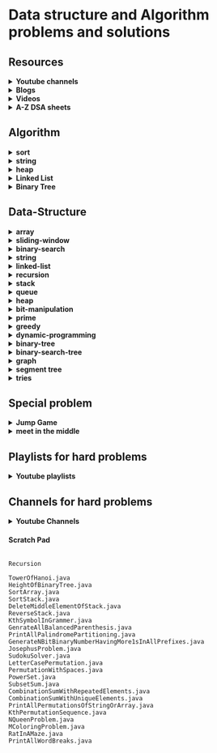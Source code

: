# Data structure and Algorithm problems and solutions

## Resources

<details>
    <summary><strong>Youtube channels</strong></summary>

- [ ] resources
  - [ ] [take U forward](https://www.youtube.com/@takeUforward/playlists)
  - [ ] [NeetCode](https://www.youtube.com/@NeetCode/playlists)
  - [ ] [NeetCodeIO](https://www.youtube.com/@NeetCodeIO/playlists)
  - [ ] [Fraz](https://www.youtube.com/@mohammadfraz/playlists)
  - [ ] [CodeBeyond](https://www.youtube.com/@CodeBeyond/playlists)
  - [ ] [Pepcoding](https://www.youtube.com/@Pepcoding/playlists)

</details>

<details>
    <summary><strong>Blogs</strong></summary>

- [ ] resources
  - [ ] [100 Days of DSA](https://whimsical.com/100-days-of-dsa-JjsnhMcKViecPVFfFAZx3g)
  - [ ] [3 Months DSA Roadmap](https://whimsical.com/3-months-dsa-roadmap-WSohgysgPm5YzdhSBnfK4E)
  - [ ] [Master Roadmap](https://whimsical.com/master-roadmap-SzYF2dY2SqwtPQfY5A3mZS)
- [ ] interview-experiences
  - [ ] [coding-ninjas](https://www.codingninjas.com/studio/interview-experiences)
  
</details>

<details>
    <summary><strong>Videos</strong></summary>

- [ ] Youtube Single videos
  - [ ] [Infix Postfix and Prefix Expressions](https://www.youtube.com/watch?v=_PU5t-gk_B4)
- [ ] William Fiset
  - [ ] [Data structures playlist](https://www.youtube.com/playlist?list=PLDV1Zeh2NRsB6SWUrDFW2RmDotAfPbeHu)
  - [ ] [Graph Theory Playlist](https://www.youtube.com/playlist?list=PLDV1Zeh2NRsDGO4--qE8yH72HFL1Km93P)
- [ ] Coursera
  - [ ] [Algorithms, Part I](https://www.coursera.org/learn/algorithms-part1/home/welcome)
  - [ ] [Algorithms, Part II](https://www.coursera.org/learn/algorithms-part2/home/welcome)
  - [ ] [Algorithms Specialization](https://www.coursera.org/specializations/algorithms#courses)
    - [ ] [Divide and Conquer, Sorting and Searching, and Randomized Algorithms](https://www.coursera.org/learn/algorithms-divide-conquer/home/welcome)
    - [ ] [Graph Search, Shortest Paths, and Data Structures](https://www.coursera.org/learn/algorithms-graphs-data-structures/home/welcome)
    - [ ] [Greedy Algorithms, Minimum Spanning Trees, and Dynamic Programming](https://www.coursera.org/learn/algorithms-greedy/home/welcome)
    - [ ] [Shortest Paths Revisited, NP-Complete Problems and What To Do About Them](https://www.coursera.org/learn/algorithms-npcomplete/home/welcome)
  - [ ] [Java Programming: Principles of Software Design](https://www.coursera.org/learn/java-programming-design-principles/home/welcome)
  - [ ] [Distributed Programming in Java](https://www.coursera.org/learn/distributed-programming-in-java/home/welcome)
- [ ] [Kunal Kushwaha playlist](https://www.youtube.com/@KunalKushwaha/playlists)
</details>

<details>
    <summary><strong>A-Z DSA sheets</strong></summary>

- [ ] [Strivers A2Z DSA Course/Sheet](https://takeuforward.org/strivers-a2z-dsa-course/strivers-a2z-dsa-course-sheet-2/)
- [ ] [neetcode.io](https://neetcode.io/practice)
- [ ] [Leetcode DSA sheet by Fraz](https://docs.google.com/spreadsheets/d/1-wKcV99KtO91dXdPkwmXGTdtyxAfk1mbPXQg81R9sFE/edit#gid=0)
- [ ] [Questions by Love Babbar](https://drive.google.com/file/d/1FMdN_OCfOI0iAeDlqswCiC2DZzD4nPsb/view)
- [ ] [Techdose-101](https://docs.google.com/spreadsheets/d/1TtgjX_cZPxEyuzwlLqCk9q6C1-HUXM8014ADfIXNKZE/edit#gid=0)
- [ ] [AlgoPrep's 151 Problems Sheet](https://docs.google.com/spreadsheets/d/1kyHfGGaLTzWspcqMUUS5Httmip7t8LJB0P-uPrRLGos/edit#gid=0)
- [ ] [DSA Sheet Final | AlgoPrep](https://docs.google.com/spreadsheets/d/16MyliPAOywm5H3Hmy_Utk6P5gwx4vvpb7i5iAqj1Aw4/edit#gid=0)
- [ ] Coding Ninja
  - [ ] [Interview prep with curated problems list](https://www.codingninjas.com/studio/problem-lists)
  - [ ] [interview bundle](https://www.codingninjas.com/studio/interview-bundle)
  - [ ] [Online Mock Test Series](https://www.codingninjas.com/studio/test-series)
- [ ] [Leetcode](https://leetcode.com/studyplan/)
  - [ ] [Binary search](https://leetcode.com/studyplan/binary-search/)
  - [ ] [Graph theory](https://leetcode.com/studyplan/graph-theory/)
  - [ ] [Dynamic programming problems](https://leetcode.com/studyplan/dynamic-programming/)
  - [ ] [Top interview problems](https://leetcode.com/explore/featured/card/top-interview-questions-easy/)
  - [ ] [Top 150 interview problems](https://leetcode.com/studyplan/top-interview-150/)
  - [ ] [Top 75 interview problems](https://leetcode.com/studyplan/leetcode-75/)
  - [ ] [Top 100 Liked problems](https://leetcode.com/studyplan/top-100-liked/)
  - [ ] [Programming skills](https://leetcode.com/studyplan/programming-skills/)
- [ ] [AlgoPrep's 151 Problems Sheet](https://docs.google.com/spreadsheets/d/1kyHfGGaLTzWspcqMUUS5Httmip7t8LJB0P-uPrRLGos/edit#gid=0)
- [ ] GeekForGeeks
  - [ ] [Microsoft SDE Preparation Test Series](https://www.geeksforgeeks.org/batch/mts-1?tab=Chapters)
  - [ ] [Amazon SDE Preparation Test Series](https://www.geeksforgeeks.org/batch/Amazon-Test-Series?tab=Chapters)
  - [ ] [SDE Sheet](https://www.geeksforgeeks.org/explore?page=1&sprint=a663236c31453b969852f9ea22507634&sortBy=submissions&sprint_name=SDE%20Sheet&utm_source=geeksforgeeks&utm_medium=main_header&utm_campaign=practice_header)
  - [ ] [Beginner's DSA Sheet](https://www.geeksforgeeks.org/explore?page=1&sprint=ca8ae412173dbd8346c26a0295d098fd&sortBy=submissions&sprint_name=Beginner%27s%20DSA%20Sheet&utm_source=geeksforgeeks&utm_medium=main_header&utm_campaign=practice_header)
  - [ ] [Love Babbar Sheet](https://www.geeksforgeeks.org/explore?page=1&sprint=94ade6723438d94ecf0c00c3937dad55&sortBy=submissions&sprint_name=Love%20Babbar%20Sheet&utm_source=geeksforgeeks&utm_medium=main_header&utm_campaign=practice_header)
  - [ ] [Top 50 Array Problems](https://www.geeksforgeeks.org/explore?page=2&sprint=50746f92a895c22a50504ac0c1fb9c84&sortBy=submissions&sprint_name=Top%2050%20Array%20Problems)
  - [ ] [Top 50 String Problems](https://www.geeksforgeeks.org/explore?page=1&sprint=57184072610b884e5df3584cc534115d&sortBy=submissions&sprint_name=Top%2050%20String%20Problems)
  - [ ] [Top 50 DP Problems](https://www.geeksforgeeks.org/explore?page=1&sprint=93d672753b74440c7427214c8ebf866d&sortBy=submissions&sprint_name=Top%2050%20DP%20Problems)
  - [ ] [Top 50 Graph Problems](https://www.geeksforgeeks.org/explore?page=1&sprint=405e9db0f353691ad3b2d546b19145e9&sortBy=submissions&sprint_name=Top%2050%20Graph%20Problems)
  - [ ] [Top 50 Tree Problems](https://www.geeksforgeeks.org/explore?page=1&sprint=5f24de84b65bf7c4f4399c8111e26b81&sortBy=submissions&sprint_name=Top%2050%20Tree%20Problems)
</details>

## Algorithm
<details>
    <summary><strong>sort</strong></summary>

- [ ] codes
    - [ ] [Swap sort](/src/com/algo/sort/SwapSort.java)
    - [ ] [Bubble sort](/src/com/algo/sort/BubbleSort.java)
    - [ ] [Recursive Bubble sort](/src/com/algo/sort/RecursiveBubbleSort.java)
    - [ ] [Insertion sort](/src/com/algo/sort/InsertionSort.java)
    - [ ] [Recursive Insertion sort](/src/com/algo/sort/RecursiveInsertionSort.java)
    - [ ] [Selection sort](/src/com/algo/sort/SelectionSort.java)
    - [ ] [Quick sort](/src/com/algo/sort/QuickSort.java)
    - [ ] [Merge sort](/src/com/algo/sort/MergeSort.java)
    - [ ] [Count sort](/src/com/algo/sort/CountSort.java)
    - [ ] [Radix sort](/src/com/algo/sort/RadixSort.java)
    - [ ] [Heap sort](/src/com/algo/sort/HeapSort.java)
</details>

<details>
    <summary><strong>string</strong></summary>

- [ ] codes
  - [ ] [Rabin Karp](/src/com/algo/string/RabinKarp.java)
  - [ ] [Z-Function](/src/com/algo/string/ZFunction.java)
  - [ ] [KMP algo / LPS(pi) array](/src/com/algo/string/KMPAlgorithm.java)
  - [ ] [Boyer Moore](/src/com/algo/string/BoyerMoore.java)

</details>

<details>
    <summary><strong>heap</strong></summary>

- [ ] codes
  - [ ] [Min Heap](/src/com/algo/heap/MinHeap.java)
  - [ ] [Max heap](/src/com/algo/heap/MaxHeap.java)
  - [ ] [Heap](/src/com/algo/heap/Heap.java)

</details>

<details>
    <summary><strong>Linked List</strong></summary>

- [ ] codes
  - [ ] [Singly Linked List](/src/com/algo/linkedlist/Node.java)
  - [ ] [Doubly Linked List](/src/com/algo/linkedlist/DNode.java)
  - [ ] [Linked List](/src/com/algo/linkedlist/LinkedList.java)
</details>

<details>
    <summary><strong>Binary Tree</strong></summary>

- [ ] codes
  - [ ] [Tree Node](/src/com/algo/binarytree/TNode.java)
  - [ ] [Binary Tree](/src/com/algo/binarytree/BinaryTree.java)
  - [ ] [Binary Search Tree](/src/com/algo/binarytree/BinarySearchTree.java)
  - [ ] [AVL Tree](/src/com/algo/binarytree/AVLTree.java)
  - [ ] [Red Black Tree](/src/com/algo/binarytree/RedBlackTree.java)
</details>

## Data-Structure
<details>
    <summary><strong>array</strong></summary>

- [ ] codes
    - [ ] [Largest Element in an Array](/src/com/ds/array/LargestElementInArray.java)
    - [ ] [Longest Continuous Increasing Subsequence](/src/com/ds/array/LongestContinuousIncreasingSubsequence.java)
    - [ ] [Best Time to Buy and Sell Stock](/src/com/ds/array/MaxProfit.java)
    - [ ] [Find Second Smallest and Second-Largest Element in an array](/src/com/ds/array/SecondLargestElementInArray.java)
    - [ ] [Check if the array is sorted](/src/com/ds/array/CheckIfArrayIsSortedAndRotated.java)
    - [ ] [Find the duplicate in an array of N+1 integers](/src/com/ds/array/FindDuplicateNumber.java)
        - hashing
        - swap-sort
        - Cycle-Detection-Using-Tortoise-Method
    - [ ] [Remove Duplicates in-place from Sorted Array](/src/com/ds/array/RemoveDuplicateFromSortedArray.java)
    - [ ] [Left Rotate an array by one place](/src/com/ds/array/LeftRotateByOne.java)
    - [ ] [Left rotate an array by D places](/src/com/ds/array/LeftRotateArray.java)
    - [ ] [Move Zeros to end](/src/com/ds/array/MovesZeroToEnd.java)
    - [ ] [Linear Search](/src/com/ds/array/LinearSearch.java)
    - [ ] [Union of Two Sorted Arrays](/src/com/ds/array/UnionOfTwoSortedArrays.java)
    - [ ] [Find missing number in an array](/src/com/ds/array/FindMissingNumberInAnArray.java)
        - bit-manipulation
        - hashing
    - [ ] [Find the repeating and missing numbers](/src/com/ds/array/RepeatAndMissingNumber.java)
        - bit-manipulation
        - hashing
    - [ ] [Maximum Consecutive Ones](/src/com/ds/array/MaxConsecutiveOnes.java)
    - [ ] [Find the number that appears once, and the other numbers twice](/src/com/ds/array/FindTheNumberAppearsOnlyOnce.java)
        - bit-manipulation
    - [ ] [Longest Consecutive Sequence in an Array](/src/com/ds/array/LongestConsecutiveSequence.java)
        - hashing
    - [ ] [Longest Subarray with given Sum K(Positives)](/src/com/ds/array/LongestSubarrayWithSumEqualsK_1.java)
        - prefix-sum
        - two-pointer
    - [ ] [Longest Subarray with given Sum K[Positives and Negatives]](/src/com/ds/array/LongestSubarrayWithSumEqualsK_2.java)
        - prefix-sum
        - two-pointer
    - [ ] [Longest Subarray with sum equals to Zero](/src/com/ds/array/LongestSubarrayWithSumEqualsZero.java)
        - prefix-sum
    - [ ] [Longest Subarray xor equal to K](/src/com/ds/array/LongestSubarrayXorEqualToK.java)
        - prefix-sum
    - [ ] [Count of subarray sum equals K](/src/com/ds/array/CountOfSubarraySumEqualsK.java)
        - prefix-sum
    - [ ] [Count of subarray xor equal to K](/src/com/ds/array/CountOfSubarrayXorEqualToK.java)
        - prefix-sum
    - [ ] [Two Sum : Check if a pair with given sum exists in Array](/src/com/ds/array/TwoSum.java)
        - two-pointer
        - hashing
    - [ ] [3 Sum : Find triplets that add up to a zero](/src/com/ds/array/ThreeSum.java)
        - two-pointer
        - hashing
    - [ ] [4 Sum | Find Quads that add up to a target value](/src/com/ds/array/FourSum.java)
        - two-pointer
        - hashing
    - [ ] [Sort an array of 0's 1's and 2's](/src/com/ds/array/SortZeroOneTwo.java)
        - three-pointer (Dutch national flag)
        - hashing
    - [ ] [Find the Majority Element that occurs more than N/2 times](/src/com/ds/array/MajorityElementsNby2.java)
        - Boyer Moore's voting algorithm
        - hashing
    - [ ] [Majority Elements(>N/3 times) | Find the elements that appears more than N/3 times in the array](/src/com/ds/array/MajorityElementsNby3.java)
        - Moore's voting algorithm
        - hashing
    - [ ] [Insert Delete GetRandom O(1)](/src/com/ds/array/RandomizedSetProblem.java)
    - [ ] [Grid Unique Paths | Count paths from left-top to the right bottom of a matrix](/src/com/ds/array/GridUniquePaths.java)
        - dynamic-programming
        - combination-approach
    - [ ] [Kadane’s Algorithm : Maximum Subarray Sum in an Array for consecutive elements](/src/com/ds/array/MaxSumForConsecutiveElements.java)
    - [ ] [Print maximum Subarray Sum in an Array for consecutive elements](/src/com/ds/array/PrintMaxSumForConsecutiveElements.java)
    - [ ] [Maximum Subarray Sum in an Array for non-consecutive elements](/src/com/ds/array/MaxSumForNonConsecutiveElements.java)
    - [ ] [Stock Buy And Sell](/src/com/ds/array/BuyAndSellStock.java)
    - [ ] [Rearrange Array Elements by Sign](/src/com/ds/array/RearrangeArrayElementsBySign.java)
    - [ ] [next_permutation : find next lexicographically greater permutation](/src/com/ds/array/NextPermutation.java)
    - [ ] [Leaders in an Array](/src/com/ds/array/LeadersInAnArray.java)
    - [ ] [Set Matrix Zero](/src/com/ds/array/SetMatrixToZero.java)
    - [ ] [Rotate Image by 90 degree](/src/com/ds/array/RotateMatrix.java)
    - [ ] [Spiral Traversal of Matrix](/src/com/ds/array/SpiralTraversalOfMatrix.java)
    - [ ] [Program to generate Pascal’s Triangle](/src/com/ds/array/PascalTriangle.java)
    - [ ] [Merge Overlapping Sub-intervals](/src/com/ds/array/MergeOverlappingSubIntervals.java)
      - greedy
    - [ ] [Merge two Sorted Arrays Without Extra Space](/src/com/ds/array/MergeTwoSortedArraysWithoutExtraSpace.java)
    - [ ] [Count inversions in an array](/src/com/ds/array/CountInversionInArray.java)
    - [ ] [Count Reverse Pairs](/src/com/ds/array/ReversePairs.java)
      - merge-technique-from-merge-sort
    - [ ] [Maximum Product Subarray in an Array](/src/com/ds/array/MaximumProductSubarrayInAnArray.java)
    - [ ] [Car Fleet](/src/com/ds/array/CarFleet.java) **TBD**
    - [ ] [Remove Element](/src/com/ds/array/RemoveElement.java) **TBD**
    - [ ] [Reverse Integer](/src/com/ds/array/ReverseInteger.java)
    - [ ] [3Sum Closest](/src/com/ds/array/ThreeSumClosest.java)
    - [ ] [Trapping Rain Water](/src/com/ds/array/TrappingRainWater.java)
      - two-pointer
      - stack
      - dynamic-programming
</details>

<details>
    <summary><strong>sliding-window</strong></summary>

- [ ] codes
    - [ ] [Maximum Sum Subarray of size K](/src/com/ds/slidingwindow/MaximumSumSubarrayOfSizeK.java)
    - [ ] [First Negative Number in every Window of Size K](/src/com/ds/slidingwindow/FirstNegativeNumberInEveryWindowOfSizeK.java)
    - [ ] [Count Occurrences Of Anagrams](/src/com/ds/slidingwindow/CountOfAnagrams.java)
    - [ ] [Maximum of all subarrays of size k](/src/com/ds/slidingwindow/MaximumOfAllSubarraysOfSizeK.java)
      - queue
    - [ ] [Longest Substring With K Unique Characters | Variable Size Sliding Window](/src/com/ds/slidingwindow/LargestSubstringWithKUniqueCharacters.java)
    - [ ] [Longest Substring With Without Repeating Characters | Variable Size Sliding Window](/src/com/ds/slidingwindow/LongestSubstringWithoutRepeatingCharacters.java)
    - [ ] [Fruit Into Baskets | Pick Toys | An Interesting Sliding Window Problem](/src/com/ds/slidingwindow/FruitIntoBaskets.java)
    - [ ] [Minimum Window Substring | Variable Size Sliding Window](/src/com/ds/slidingwindow/MinimumWindowSubstring.java)
    - [ ] [Minimum Window Subsequence](/src/com/ds/slidingwindow/MinimumWindowSubsequence.java)
    - [ ] [Maximum Sum of Distinct Subarrays With Length K](/src/com/ds/slidingwindow/MaximumSumOfDistinctSubarraysWithLengthK.java)
    - [ ] [Subarrays with at most K Different Integers](/src/com/ds/slidingwindow/SubarrayWithAtMostKDifferentIntegers.java)
    - [ ] [Subarrays with exactly K Different Integers](/src/com/ds/slidingwindow/SubarrayWithExactlyKDifferentIntegers.java)
    - [ ] [Number of Substrings Containing All Three Characters](/src/com/ds/slidingwindow/NumberOfSubstringsContainingAllThreeCharacters.java)
    - [ ] [Max Consecutive Ones III](/src/com/ds/slidingwindow/MaxConsecutiveOnes3.java)
    - [ ] [Longest Repeating Character Replacement](/src/com/ds/slidingwindow/LongestRepeatingCharacterReplacement.java)
    - [ ] [Binary Subarrays With Sum](/src/com/ds/slidingwindow/BinarySubarraysWithSum.java)
        - prefix-sum
    - [ ] [Count Number of Nice Subarrays](/src/com/ds/slidingwindow/CountNumberOfNiceSubarrays.java)
        - prefix-sum
    - [ ] [Maximum Points You Can Obtain from Cards](/src/com/ds/slidingwindow/MaximumPointsYouCanObtainFromCards.java)
        - dynamic-programming
    - [ ] [Container With Most Water](/src/com/ds/slidingwindow/ContainerWithMostWater.java)
</details>

<details>
    <summary><strong>binary-search</strong></summary>

- [ ] codes
    - [ ] [Binary Search](/src/com/ds/binarysearch/BinarySearch.java)
    - [ ] [Binary Search in reverse sorted array](/src/com/ds/binarysearch/BinarySearchInReverseSortedArray.java)
    - [ ] [Order not known binary search](/src/com/ds/binarysearch/OrderNotKnownBinarySearch.java)
    - [ ] [Lower Bound](/src/com/ds/binarysearch/LowerBound.java)
    - [ ] [Upper Bound](/src/com/ds/binarysearch/UpperBound.java)
    - [ ] [Search Insert Position](/src/com/ds/binarysearch/SearchInsertPosition.java)
    - [ ] [Floor and Ceil in Sorted Array](/src/com/ds/binarysearch/FloorAndCeilInSortedArray.java)
    - [ ] [Next alphabetical element](/src/com/ds/binarysearch/NextAlphabeticalElement.java)
    - [ ] [Find position in infinite sorted array](/src/com/ds/binarysearch/FindPositionInInfiniteSortedArray.java)
    - [ ] [Closest element in a sorted array](/src/com/ds/binarysearch/ClosestElementInASortedArray.java)
    - [ ] [First occurrence of 1 in an infinite sorted binary array](/src/com/ds/binarysearch/FirstOcurrenceOfOneInInfiniteBinaryArray.java)
    - [ ] [Find the first or last occurrence of a given number in a sorted array](/src/com/ds/binarysearch/FirstAndLastOccurrenceOfANumberInASortedArray.java)
    - [ ] [Count Occurrences in Sorted Array](/src/com/ds/binarysearch/CountOccurrencesInSortedArray.java)
    - [ ] [Search in Rotated Sorted Array I](/src/com/ds/binarysearch/BinarySearchOnRotatedArray1.java)
    - [ ] [Search in Rotated Sorted Array II](/src/com/ds/binarysearch/BinarySearchOnRotatedArray2.java)
    - [ ] [Searching in nearly sorted array](/src/com/ds/binarysearch/SearchingInNearlySortedArray.java)
    - [ ] [Find out how many times the array has been rotated](/src/com/ds/binarysearch/NoOfTimesSortedArrayRotated.java)
    - [ ] [Minimum in Rotated Sorted Array](/src/com/ds/binarysearch/MinimumInRotatedSortedArray.java)
    - [ ] [Single Element in a Sorted Array](/src/com/ds/binarysearch/SingleElementInSortedArray.java)
    - [ ] [Find peak element](/src/com/ds/binarysearch/FindPeakElement.java)
    - [ ] [Find maximum in bitonic array](/src/com/ds/binarysearch/FindMaximumInBitonicArray.java)
    - [ ] [Find in bitonic array](/src/com/ds/binarysearch/FindElementInBitonicArray.java)
    - [ ] [Finding Integer Sqrt of a number](/src/com/ds/binarysearch/SquareRoot.java)
    - [ ] [Finding Fractional Sqrt of a number](/src/com/ds/binarysearch/FractionalSquareRoot.java)
    - [ ] [Nth Root of a Number](/src/com/ds/binarysearch/NthRootOfANumber.java)
    - [ ] [Pow(x, n)](/src/com/ds/binarysearch/PowerOfXtoN.java)
    - [ ] [Koko Eating Bananas](/src/com/ds/binarysearch/KokoEatingBananas.java)
    - [ ] [Minimum Number of Days to Make m Bouquets](/src/com/ds/binarysearch/MinimumDaysToMakeMBouquets.java)
    - [ ] [Find the Smallest Divisor Given a Threshold](/src/com/ds/binarysearch/FindTheSmallestDivisorGivenThreshold.java)
    - [ ] [Capacity To Ship Packages Within D Days](/src/com/ds/binarysearch/CapacityToShipPackagesWithinDDays.java)
    - [ ] [Kth Missing Positive Number](/src/com/ds/binarysearch/KthMissingPositiveNumber.java)
    - [ ] [Aggressive Cows](/src/com/ds/binarysearch/AggressiveCows.java)
    - [ ] [Allocate Minimum Number of Pages](/src/com/ds/binarysearch/AllocateMinimumNumberOfPages.java)
    - [ ] [Split Array Largest Sum](/src/com/ds/binarysearch/SplitArrayLargestSum.java)
    - [ ] [Painter's Partition Problem](/src/com/ds/binarysearch/PaintersPartitionProblem.java)
    - [ ] [Minimize Max Distance to Gas Station](/src/com/ds/binarysearch/MinimizeMaxDistanceToGasStation.java)
    - [ ] [Median of Two Sorted Arrays](/src/com/ds/binarysearch/MedianOfTwoSortedArray.java)
    - [ ] [K-th Element of Two Sorted Arrays](/src/com/ds/binarysearch/KthElementOfTwoSortedArrays.java)
    - [ ] [Count Negative Numbers in a Sorted Matrix](/src/com/ds/binarysearch/CountNegativeNumbersInSortedMatrix.java)
    - [ ] [Find the row with maximum number of 1](/src/com/ds/binarysearch/FindTheRowWithMaximumNumberOfOne.java)
    - [ ] [Search in a sorted 2D matrix](/src/com/ds/binarysearch/SearchInRowAndColumnSortedMatrix.java)
    - [ ] [Search a 2D Matrix II](/src/com/ds/binarysearch/SearchInRowAndColumnSortedMatrix2.java)
    - [ ] [Find a Peak Element II](/src/com/ds/binarysearch/FindPeakElementII.java)
    - [ ] [Median of Row Wise Sorted Matrix](/src/com/ds/binarysearch/MedianOfRowWiseSortedMatrix.java)
</details>

<details>
    <summary><strong>string</strong></summary>

- [ ] codes
    - [ ] [Compare version number](/src/com/ds/string/CompareVersionNumber.java)
    - [ ] [Remove Outermost Parentheses](/src/com/ds/string/RemoveOutermostParentheses.java)
    - [ ] [Reverse Words in a String](/src/com/ds/string/ReverseWordsInString.java)
    - [ ] [Reverse Words](/src/com/ds/string/ReverseWords.java)
    - [ ] [Largest Odd Number in String](/src/com/ds/string/LargestOddNumberInString.java)
    - [ ] [Longest Common Prefix](/src/com/ds/string/LongestCommonPrefix.java)
    - [ ] [Isomorphic Strings](/src/com/ds/string/IsomorphicStrings.java)
    - [ ] [Rotate String](/src/com/ds/string/RotateString.java)
    - [ ] [Check if two Strings are anagrams of each other](/src/com/ds/string/CheckForAnagrams.java)
    - [ ] [Group anagrams](/src/com/ds/string/GroupAnagrams.java)
    - [ ] [Sort Characters by frequency](/src/com/ds/string/SortCharactersByFrequency.java)
    - [ ] [Maximum Nesting Depth of the Parentheses](/src/com/ds/string/MaximumNestingDepthOfTheParentheses.java)
    - [ ] [Roman to Integer](/src/com/ds/string/RomanToInteger.java)
    - [ ] [Integer to Roman](/src/com/ds/string/IntegerToRoman.java)
    - [ ] [Implement Atoi](/src/com/ds/string/StringToInteger.java)
      - recursion
    - [ ] [Count With K Different Characters](/src/com/ds/string/CountSubstringsOfLengthK.java)
        - sliding-window
    - [ ] [Longest Palindromic Substring](/src/com/ds/string/LongestPalindromicSubstring.java)
        - dynamic-programming
        - array
    - [ ] [Sum of Beauty of All Substrings](/src/com/ds/string/SumOfBeautyOfAllSubstrings.java)
    - [ ] [Minimum Add to Make Parentheses Valid](/src/com/ds/string/MinimumAddToMakeParenthesesValid.java)
    - [ ] [Count and Say](/src/com/ds/string/CountAndSay.java)
    - [ ] [Valid palindrome](/src/com/ds/string/ValidPalindrome.java)
    - [ ] [Shortest Palindrome | Minimum Characters For Palindrome](/src/com/ds/string/MinimumCharactersForPalindrome.java)
    - [ ] [Longest palindromic substring](/src/com/ds/string/LongestPalindrome.java)
    - [ ] [Count Palindromic Subsequences](/src/com/ds/string/CountPalindromicSubsequences.java)
    - [ ] [Repeated String Match](/src/com/ds/string/RepeatedStringMatch.java)
    - [ ] [Longest happy prefix](/src/com/ds/string/LongestHappyPrefix.java)
    - [ ] [Find the index of first occurrence of a word in a string](/src/com/ds/string/FindTheIndexOfFirstOccurrenceInAString.java)
    - [ ] [Splitting string into descending consecutive values](/src/com/ds/string/SplittingStringIntoDescendingConsecutiveValues.java)
</details>


<details>
    <summary><strong>linked-list</strong></summary>

- [ ] resources
  - [ ] [Linked List | Beginner to Advanced for FAANG and PBC Interview Rounds](https://www.youtube.com/playlist?list=PLgUwDviBIf0rAuz8tVcM0AymmhTRsfaLU)
- [ ] codes
  - [ ] [Introduction To Linked List](/src/com/ds/linkedlist/IntroductionToLinkedList.java)
  - [ ] [Inserting a node in LinkedList](/src/com/ds/linkedlist/InsertingNodeInLinkedList.java)
  - [ ] [Deleting a node in LinkedList](/src/com/ds/linkedlist/DeleteNodeInALinkedList.java)
  - [ ] [Delete Last Node of Linked List](/src/com/ds/linkedlist/DeleteLastNodeInALinkedList.java)
  - [ ] [Find the Length of a Linked List](/src/com/ds/linkedlist/FindTheLengthOfLinkedList.java)
  - [ ] [Search an element in a Linked List](/src/com/ds/linkedlist/SearchElementInLinkedList.java)
  - [ ] [Introduction To Doubly Linked List](/src/com/ds/linkedlist/IntroductionToDoublyLinkedList.java)
  - [ ] [Insert at end of Doubly Linked List](/src/com/ds/linkedlist/InsertAtEndOfDoublyLinkedList.java)
  - [ ] [Delete Last Node of a Doubly Linked List](/src/com/ds/linkedlist/DeleteLastNodeOfDoublyLinkedList.java)
  - [ ] [Reverse A Doubly Linked List](/src/com/ds/linkedlist/ReverseADoublyLinkedList.java)
  - [ ] [Find middle element in a Linked List](/src/com/ds/linkedlist/MiddleOfLinkedList.java)
  - [ ] [Reverse a Linked List](/src/com/ds/linkedlist/ReverseOfLinkedList.java)
  - [ ] [Detect a loop in Linked List](/src/com/ds/linkedlist/DetectLoopInLinkedList.java)
  - [ ] [Find the starting point in Linked List](/src/com/ds/linkedlist/StartingNodeOfCycleInLinkedList.java)
  - [ ] [Length of Loop in Linked List](/src/com/ds/linkedlist/LengthOfLoopInLinkedList.java)
  - [ ] [Check if Linked List is palindrome or not](/src/com/ds/linkedlist/IsPalindromeOrNot.java)
  - [ ] [Segregate odd and even nodes in Linked List](/src/com/ds/linkedlist/SegregateOddAndEvenNodesInLinkedList.java)
  - [ ] [Remove N-th node from the end of a Linked List](/src/com/ds/linkedlist/RemoveNthNodeFromBackOfList.java)
  - [ ] [Delete the middle node of Linked List](/src/com/ds/linkedlist/DeleteTheMiddleNodeOfLinkedList.java)
  - [ ] [Merge Two Sorted Linked Lists](/src/com/ds/linkedlist/MergeTwoSortedList.java)
  - [ ] [Insertion Sort List Linked Lists](/src/com/ds/linkedlist/LinkedListInsertionSort.java)
  - [ ] [Merge Sort on Linked Lists](/src/com/ds/linkedlist/LinkedListMergeSort.java)
  - [ ] [Sort Linked List](/src/com/ds/linkedlist/SortLinkedList.java)
  - [ ] [Sort linked list of 0s 1s 2s](/src/com/ds/linkedlist/SortLinkedListOfZeroOneTwo.java)
  - [ ] [Intersection of Two Linked Lists](/src/com/ds/linkedlist/IntersectionOfTwoLinkedList.java)
  - [ ] [Intersection of Two Linked Lists II](/src/com/ds/linkedlist/IntersectionOfTwoLinkedList2.java)
  - [ ] [Add 1 to a number represented by Linked List](/src/com/ds/linkedlist/AddOneToNumberRepresentedByLinkedList.java)
  - [ ] [Add 2 numbers in Linked List](/src/com/ds/linkedlist/AddTwoNumbers.java)
  - [ ] [Delete all occurrences of a given key in a doubly linked list](/src/com/ds/linkedlist/DeleteAllOccurrencesOfGivenKeyInDoublyLinkedList.java)
  - [ ] [Find pairs with given sum in sorted doubly linked list](/src/com/ds/linkedlist/FindPairsWithGivenSumInSortedDoublyLinkedList.java)
  - [ ] [Remove duplicates from a sorted Doubly Linked List](/src/com/ds/linkedlist/RemoveDuplicatesFromSortedDoublyLinkedList.java)
  - [ ] [Remove Duplicates from Sorted List II](/src/com/ds/linkedlist/RemoveDuplicatesFromSortedDoublyLinkedList2.java)
  - [ ] [Reverse Linked List in group of given size K](/src/com/ds/linkedlist/ReverseLinkedlistInGroupsOfSizeK.java)
  - [ ] [Rotate a Linked List](/src/com/ds/linkedlist/RotateLinkedListToRight.java)
  - [ ] [Flattening of Linked List](/src/com/ds/linkedlist/FlattenOfALinkedList.java)
  - [ ] [Clone Linked List with Random and Next Pointer](/src/com/ds/linkedlist/CloneLinkedListWithRandomPointer.java)
  - [ ] [Design Linked List](/src/com/ds/linkedlist/DesignLinkedList.java)
  - [ ] [LRU Cache](/src/com/ds/linkedlist/LRUCache.java)
    - [ ] hashing
  - [ ] [LFU Cache](/src/com/ds/linkedlist/LFUCache.java)
    - [ ] hashing
</details>

<details>
    <summary><strong>recursion</strong></summary>

- [ ] resources
  - [ ] [Recursion (Basics to Advanced) and Backtracking Series](https://www.youtube.com/playlist?list=PLgUwDviBIf0rGlzIn_7rsaR2FQ5e6ZOL9)
  - [ ] [Recursion Masterclass | Learn in Just 3 days | Raj (Striver)](https://www.youtube.com/playlist?list=PLN4aKSfpk8TR-A59O9qR2VL0wqt3LrrnK)
  - [ ] [Recursion Playlist | Coding | Interview Questions | Algorithm | Tutorials](https://www.youtube.com/playlist?list=PL_z_8CaSLPWeT1ffjiImo0sYTcnLzo-wY)
  - [ ] [Recursion](https://www.youtube.com/playlist?list=PLjkkQ3iH4jy82KRn9jXeFyWzvX7sqYrjE)
- [ ] codes
  - [ ] [Recursive Implementation of atoi()](/src/com/ds/string/StringToInteger.java)
  - [ ] [Pow(x, n)](/src/com/ds/binarysearch/PowerOfXtoN.java)
  - [ ] [Count Good Numbers](/src/com/ds/recursion/CountGoodNumbers.java)
  - [ ] [Sort a stack using recursion](/src/com/ds/recursion/SortStack.java)
  - [ ] [Reverse a stack using recursion](/src/com/ds/recursion/ReverseStack.java)
  - [ ] [Generate all binary strings with no consecutive 1s](/src/com/ds/recursion/GenerateAllBinaryStringsWithNoConsecutiveOnes.java)
  - [ ] [Generate Parentheses](/src/com/ds/recursion/GenerateAllBalancedParenthesis.java)
  - [ ] [Subarrays with Sum k](/src/com/ds/recursion/SubarraysWithSumK.java)
  - [ ] [Print all subsequences/Power Set with unique elements](/src/com/ds/recursion/PowerSet1.java)
  - [ ] [Print all subsequences/Power Set with duplicate elements](/src/com/ds/recursion/PowerSet2.java)
  - [ ] [Combination sum 1](/src/com/ds/recursion/CombinationSum1.java)
  - [ ] [Combination sum 2](/src/com/ds/recursion/CombinationSum2.java)
  - [ ] [Combination sum 2](/src/com/ds/recursion/CombinationSum3.java)
  - [ ] [More subsequence](/src/com/ds/recursion/MoreSubsequence.java)
    - dynamic-programming
  - [ ] [Count of Subset sum equal to k](/src/com/ds/recursion/CountOfSubsetSumEqualToK.java)
  - [ ] [Letter Combinations of a Phone Number](/src/com/ds/recursion/LetterCombinationsOfAPhoneNumber.java)
  - [ ] [Palindrome Partitioning](/src/com/ds/recursion/PalindromePartitioning.java)
  - [ ] [Word Search 1](/src/com/ds/recursion/WordSearch1.java)
  - [ ] [Word Search 2](/src/com/ds/recursion/WordSearch2.java)
    - trie
  - [ ] [N Queen problem](/src/com/ds/recursion/NQueenProblem.java)
  - [ ] [Rat In a Maze](/src/com/ds/recursion/RatInAMaze.java)
  - [ ] [M Coloring Problem](/src/com/ds/recursion/MColoringProblem.java)
  - [ ] [Sudoku Solver](/src/com/ds/recursion/SudokuSolver.java)
  - [ ] [K-th Symbol in Grammar](/src/com/ds/recursion/KthSymbolInAGrammar.java)
  - [ ] [Find Kth Bit in Nth Binary String](/src/com/ds/recursion/FindKthBitInNthBinaryString.java)
  - [ ] [Expression Add Operators](/src/com/ds/recursion/ExpressionAddOperators.java)
</details>

<details>
    <summary><strong>stack</strong></summary>

- [ ] codes
  - [ ] [Implement Stack using Arrays](/src/com/ds/stack/Stack.java)
  - [ ] [Implement Stack using Queue](/src/com/ds/stack/StackUsingQueue.java)
  - [ ] [Implement stack using Linkedlist](/src/com/ds/stack/StackUsingLinkedlist.java)
  - [ ] [Valid Parentheses](/src/com/ds/stack/ValidParenthesis.java)
  - [ ] [Longest Valid Parentheses](/src/com/ds/stack/LongestValidParenthesis.java)
    - [ ] array
    - [ ] string
    - [ ] dynamic-programming
  - [ ] [Implement Min Stack](/src/com/ds/stack/MinStack.java)
  - [ ] [Infix to Postfix](/src/com/ds/stack/InfixToPostfix.java)
  - [ ] [Postfix to Infix](/src/com/ds/stack/PostfixToInfix.java)
  - [ ] [Infix To Prefix](/src/com/ds/stack/InfixToPrefix.java)
  - [ ] [Prefix to Infix](/src/com/ds/stack/PrefixToInfix.java)
  - [ ] [Prefix to Postfix](/src/com/ds/stack/PrefixToPostfix.java)
  - [ ] [Postfix to Prefix](/src/com/ds/stack/PostfixToPrefix.java)
  - [ ] [Next Greater Element](/src/com/ds/stack/NextGreaterElement.java)
  - [ ] [Next Greater Element for different array](/src/com/ds/stack/NextGreaterElementForDifferentArray.java)
  - [ ] [Next Greater Element in a Circle](/src/com/ds/stack/NextGreaterElementInCircle.java)
  - [ ] [Number of Greater Elements to the right](/src/com/ds/stack/NumberOfGreaterElementsToTheRight.java)
  - [ ] [Next Smaller Element](/src/com/ds/stack/NextSmallerElement.java)
  - [ ] [Previous Greater Element](/src/com/ds/stack/PreviousGreaterElement.java)
  - [ ] [Previous Smaller Element](/src/com/ds/stack/PreviousSmallerElement.java)
  - [ ] [Sum of subarray minimum](/src/com/ds/stack/SumOfSubarrayMinimum.java)
  - [ ] [Sum of subarray maximum](/src/com/ds/stack/SumOfSubarrayMaximum.java)
  - [ ] [Sum of Subarray Ranges](/src/com/ds/stack/SumOfSubarrayRanges.java)
  - [ ] [Asteroid Collision](/src/com/ds/stack/AsteroidCollision.java)
  - [ ] [Remove K Digits](/src/com/ds/stack/RemoveKDigits.java)
  - [ ] [Largest rectangle in a histogram](/src/com/ds/stack/MaximumAreaOfHistogram.java)
  - [ ] [Maximal Rectangles in a Binary Matrix](/src/com/ds/stack/MaxRectangularAreaOfBinaryMatrix.java)
  - [ ] [Sliding Window maximum](/src/com/ds/stack/MaximumOfMinimumForEveryWindowSize.java)
  - [ ] [Stock span problem](/src/com/ds/stack/StockSpan.java)
  - [ ] [The Celebrity Problem](/src/com/ds/stack/CelebrityProblem.java)

</details>

<details>
    <summary><strong>queue</strong></summary>

- [ ] codes
  - [ ] [Implement Queue using Arrays](/src/com/ds/queue/Queue.java)
  - [ ] [Implement Queue using Stack](/src/com/ds/queue/QueueUsingStack.java)
  - [ ] [Implement queue using Linkedlist](/src/com/ds/queue/QueueUsingLinkedlist.java)
  - [ ] [Implement Deque using Linkedlist](/src/com/ds/queue/DequeUsingLinkedlist.java)
  - [ ] [Sliding Window maximum](/src/com/ds/queue/SlidingWindowMaximum.java)

</details>

<details>
    <summary><strong>heap</strong></summary>

- [ ] codes
  - [ ] [Heap Example](/src/com/ds/heap/HeapExample.java)
  - [ ] [Implement a priority queue](/src/com/ds/heap/ImplementPriorityQueue.java)
  - [ ] [Min Heap Implementation](/src/com/ds/heap/MinHeapImplementation.java)
  - [ ] [Convert Min Heap To Max Heap](/src/com/ds/heap/ConvertMinHeapToMaxHeap.java)
  - [ ] [Kth Largest Element in an Array](/src/com/ds/heap/KthLargestElement.java)
  - [ ] [Kth smallest Element in an Array](/src/com/ds/heap/KthSmallestElement.java)
  - [ ] [K largest Element in an Array](/src/com/ds/heap/KLargestElementInAnArray.java)
  - [ ] [Sort K sorted array](/src/com/ds/heap/SortKSortedArray.java)
  - [ ] [Merge M sorted Arrays](/src/com/ds/heap/MergeNSortedArrays.java)
  - [ ] [Merge k Sorted Lists](/src/com/ds/heap/MergeKSortedLists.java)
  - [ ] [Replace elements by its rank in the array](/src/com/ds/heap/ReplaceElementsByItsRankInArray.java)
  - [ ] [Task Scheduler](/src/com/ds/heap/TaskScheduler.java)
  - [ ] [Hands of Straights](/src/com/ds/heap/HandsOfStraights.java)
  - [ ] [Design Twitter](/src/com/ds/heap/DesignTwitter.java)
  - [ ] [Connect n ropes with minimum cost](/src/com/ds/heap/ConnectNRopesToMinimizeCost.java)
  - [ ] [Kth Largest Element in a Stream](/src/com/ds/heap/KthLargestElementInStream.java)
  - [ ] [Maximum Sum Combination](/src/com/ds/heap/MaximumSumCombination.java)
  - [ ] [Find Median from Data Stream](/src/com/ds/heap/FindMedianFromDataStream.java)
  - [ ] [K most frequent elements](/src/com/ds/heap/KMostFrequentElements.java)
  - [ ] [Sort Array by Increasing Frequency](/src/com/ds/heap/SortArrayByIncreasingFrequency.java)
  - [ ] [Find K Closest Elements](/src/com/ds/heap/FindKClosestElements.java)
  - [ ] [K Closest Points to Origin](/src/com/ds/heap/KClosestPointsToOrigin.java)
  - [ ] [Sum of elements between k1'th and k2'th smallest elements](/src/com/ds/heap/SumBetweenK1thSmallestAndK2thSmallest.java)
</details>

<details>
    <summary><strong>bit-manipulation</strong></summary>

- [ ] resources
    - [ ] [L1 | Bit Manipulations | Raj (Striver) | Introduction to Bit Manipulations](https://www.youtube.com/watch?v=5rtVTYAk9KQ)
    - [ ] [L2 | Bit Manipulations | Raj (Striver) | Problem Solving on Bit Manipulations](https://www.youtube.com/watch?v=ZwU6wSkepBI)
    - [ ] [Bit Manipulation by Scaler (2nd Half only)](https://www.youtube.com/watch?v=VRePcT7lmCs)

- [ ] codes
    - [ ] [Introduction to Bit Manipulation](/src/com/ds/bitmanipulation/BitManipulation.java)
    - [ ] [Negative of a Number](/src/com/ds/bitmanipulation/NegativeOfNumber.java)
    - [ ] [How many Bits are required to represent a number](/src/com/ds/bitmanipulation/HowManyBitsRequiredToRepresentOneNumber.java)
    - [ ] [Swap two numbers](/src/com/ds/bitmanipulation/SwapTwoNumbers.java)
    - [ ] [XOR of 0 to n numbers](/src/com/ds/bitmanipulation/XorOfNnumbers.java)
    - [ ] [L to R XOR](/src/com/ds/bitmanipulation/XorOfARange.java)
    - [ ] [Set Kth bit of a number](/src/com/ds/bitmanipulation/SetKthBit.java)
    - [ ] [Clear kth bit of a number](/src/com/ds/bitmanipulation/ClearKthBit.java)
    - [ ] [Toggle kth bit of a number](/src/com/ds/bitmanipulation/ToggleKthBit.java)
    - [ ] [Check whether K-th bit is set or not](/src/com/ds/bitmanipulation/KthBitSetOrNot.java)
    - [ ] [Find nth magic number](/src/com/ds/bitmanipulation/FindNthMagicNumber.java)
    - [ ] [Minimum Bit Flips to Convert Number](/src/com/ds/bitmanipulation/CountNumberOfBitsToFlipToConvertAtoB.java)
    - [ ] [Check if a number is odd or not](/src/com/ds/bitmanipulation/OddOrEven.java)
    - [ ] [Remove the right most set bit](/src/com/ds/bitmanipulation/RemoveTheRightMostSetBit.java)
    - [ ] [Count the number of set bits](/src/com/ds/bitmanipulation/CountSetBits.java)
    - [ ] [Check if a number is power of 2 or not](/src/com/ds/bitmanipulation/NumberIsPowerOfTwo.java)
    - [ ] [Good Number](/src/com/ds/bitmanipulation/GoodNumber.java)
    - [ ] [Extract the right most set bit](/src/com/ds/bitmanipulation/ExtractTheRightMostSetBit.java)
    - [ ] [Extract the left most set bit](/src/com/ds/bitmanipulation/ExtractTheLeftMostSetBit.java)
    - [ ] [Find total set bit for range 0 to 2^n](/src/com/ds/bitmanipulation/FindTotalSetBitForRangeZeroToTwoPowerN.java)
    - [ ] [Count total set bits](/src/com/ds/bitmanipulation/CountTotalSetBits.java)
    - [ ] [Find two integer come once in a array/Two Numbers With Odd Occurrences](/src/com/ds/bitmanipulation/FindTwoIntegerThatComeOnceInArray.java)
    - [ ] [XOR of every subset in a power set](/src/com/ds/bitmanipulation/XorOfEverySubset.java)
    - [ ] [Petr and a Combination Lock](/src/com/ds/bitmanipulation/PetrAndCombinationLock.java)
    - [ ] [Bit Set](/src/com/ds/bitmanipulation/BitSet.java)
    - [ ] [Set The Rightmost Unset Bit](/src/com/ds/bitmanipulation/SetTheRightMostUnsetBit.java)
    - [ ] [Divide Two Integers](/src/com/ds/bitmanipulation/DivideTwoIntegers.java)
    - [ ] [Addition without plus(+) operator](/src/com/ds/bitmanipulation/AdditionWithoutPlusOperator.java)
    - [ ] [Minimum XOR in an array](/src/com/ds/bitmanipulation/MinimumXorInArray.java)
    - [ ] [Maximum XOR in an array](/src/com/ds/trie/MaximumXorOfTwoNumbersInArray.java)
      - [trie]
    - [ ] [Maximum XOR of two number](/src/com/ds/bitmanipulation/MaximumXorOfTwoNumber.java)
    - [ ] [Maximum XOR with an element from array](/src/com/ds/trie/MaximumXorWithAnElementFromArray.java)
      - [trie]
    - [ ] [Maximum XOR sum of two arrays ](/src/com/ds/bitmanipulation/MinimumXorSumOfTwoArrays.java)
    - [ ] [Power of x to n](/src/com/ds/bitmanipulation/PowerOfXtoN.java)
</details>

<details>
    <summary><strong>prime</strong></summary>

- [ ] resources
    - [ ] [Prime numbers by striver | CodeBeyond](https://www.youtube.com/watch?v=FcsUvBywY1U&list=PLN4aKSfpk8TQDJz7KLiwGFgnoUUwzfl1i )

- [ ] codes
    - [ ] [Check if the number is prime or not](/src/com/ds/prime/isPrime.java)
    - [ ] [All divisors of a number](/src/com/ds/prime/AllDivisorsOfANumber.java)
    - [ ] [Find three distinct numbers whose multiplication equals to n](/src/com/ds/prime/FindThreeDistinctNumbersWhoseMultiplicationEqualToN.java)
    - [ ] [Sieve of Eratosthenes](/src/com/ds/prime/SieveOfEratosthenes.java)
    - [ ] [Prime count for the range 0 to N](/src/com/ds/prime/PrimeCount.java)
    - [ ] [Kth prime number](/src/com/ds/prime/KthPrimeNumber.java)
    - [ ] [For a specific a range, find the count of N, such that N is the prime factor of the other number](/src/com/ds/prime/CountPrimeFactorsOfHowManyNumbers.java)
    - [ ] [Prime factorization of given number](/src/com/ds/prime/PrimeFactorizationOfGivenNumber.java)
    - [ ] [Segmented Sieve](/src/com/ds/prime/SegmentedSieve.java)
</details>

<details>
    <summary><strong>greedy</strong></summary>

- [ ] codes
  - [ ] [Assign Cookies](/src/com/ds/greedy/AssignCookies.java)
  - [ ] [Fractional Knapsack](/src/com/ds/greedy/FractionalKnapsack.java)
  - [ ] [Find Minimum Number Of Coins](/src/com/ds/greedy/MinimumNumberOfCoins.java)
  - [ ] [Lemonade Change](/src/com/ds/greedy/LemonadeChange.java)
  - [ ] [Valid Parenthesis String with escape character(*)](/src/com/ds/greedy/ValidParenthesisStringWithEscapeCharacter.java)
  - [ ] [N meetings in one room](/src/com/ds/greedy/NMeetingsInOneRoom.java)
  - [ ] [Minimum number of platforms required for a railway](/src/com/ds/greedy/MinimumNumberOfPlatformNeeded.java)
  - [ ] [Job Sequencing Problem](/src/com/ds/greedy/JobSchedulingProblem.java)
  - [ ] [Shortest Job First (or SJF) CPU Scheduling](/src/com/ds/greedy/ShortestJobFirstSchedulingAlgorithm.java)
  - [ ] [candy](/src/com/ds/greedy/Candy.java)
  - [ ] [Insert Interval](/src/com/ds/greedy/InsertInterval.java)
  - [ ] [Non-overlapping Intervals](/src/com/ds/greedy/NonOverlappingIntervals.java)
  - [ ] [Increasing Triplet Subsequence](/src/com/ds/greedy/IncreasingTripletSubsequence.java)
</details>

<details>
    <summary><strong>dynamic-programming</strong></summary>

- [ ] resources
  - [ ] [Dynamic Programming - [ ] Learn to Solve Algorithmic Problems & Coding Challenges](https://www.youtube.com/watch?v=oBt53YbR9Kk)
  - [ ] [Dynamic Programming Playlist | Coding | Interview Questions | Tutorials | Algorithm](https://www.youtube.com/playlist?list=PL_z_8CaSLPWekqhdCPmFohncHwz8TY2Go)
  - [ ] [Dynamic Programming Playlist | Interview Questions | Recursion | Tabulation | Striver | C++ | Java | DSA | Placements](https://www.youtube.com/playlist?list=PLgUwDviBIf0qUlt5H_kiKYaNSqJ81PMMY)
  - [ ] [Dynamic Programming](https://www.youtube.com/playlist?list=PLot-Xpze53lcvx_tjrr_m2lgD2NsRHlNO)
  - [ ] [Dynamic programming](https://www.youtube.com/playlist?list=PLpO3gASfJEIJRnNG4q6QoHAYAATo466a_)
  - [ ] [Dynamic Programming](https://www.youtube.com/playlist?list=PLDV1Zeh2NRsAsbafOroUBnNV8fhZa7P4u)
  - [ ] [Dynamic Programming - [ ] Level 1](https://www.youtube.com/playlist?list=PL-Jc9J83PIiG8fE6rj9F5a6uyQ5WPdqKy)
  - [ ] [Dynamic Programming - [ ] Level 2](https://www.youtube.com/playlist?list=PL-Jc9J83PIiEZvXCn-c5UIBvfT8dA-8EG)
  - [ ] [Complete Dynamic Programming By Rajneesh Kumar](https://www.youtube.com/playlist?list=PL-Jc9J83PIiEnpZ_Wz8YENHwrgScQTLDh)
- [ ] codes
  - [ ] [Word Break](/src/com/ds/dp/WordBreak.java)**TBD**
</details>

<details>
    <summary><strong>binary-tree</strong></summary>

- [ ] resources
  - [ ] [Binary Trees | Binary Search Trees | C++ | Java | Data Structures and Algorithms | Placements](https://www.youtube.com/playlist?list=PLgUwDviBIf0q8Hkd7bK2Bpryj2xVJk8Vk)
- [ ] codes
  - [ ] [Introduction to binary tree](/src/com/ds/binarytree/IntroductionToBinaryTree.java)
  - [ ] [Maximum number Of Nodes in nth label in a binary tree](/src/com/ds/binarytree/MaximumNumberOfNodesAtNthLabelInBinaryTree.java)
  - [ ] [Binary tree Traversal](/src/com/ds/binarytree/BinaryTreeTraversal.java)
  - [ ] [Inorder Traversal](/src/com/ds/binarytree/InOrderTraversal.java)
  - [ ] [Preorder Traversal](/src/com/ds/binarytree/PreOrderTraversal.java)
  - [ ] [Postorder Traversal](/src/com/ds/binarytree/PostOrderTraversal.java)
  - [ ] [Level wise order Traversal](/src/com/ds/binarytree/LevelWiseOrderTraversal.java)
  - [ ] [Preorder Inorder Postorder Traversals in One Traversal](/src/com/ds/binarytree/PreorderInorderAndPostorderTraversalInOneTraversal.java)
  - [ ] [Height of a Binary Tree/Maximum Depth of Binary Tree](/src/com/ds/binarytree/HeightOfBinaryTree.java)
  - [ ] [Check if the Binary Tree is Balanced Binary Tree](/src/com/ds/binarytree/CheckIfTheBinaryTreeIsHeightBalanced.java)
  - [ ] [Diameter of a Binary Tree](/src/com/ds/binarytree/DiameterOfBinaryTree.java)
  - [ ] [Maximum Sum Path in Binary Tree](/src/com/ds/binarytree/MaximumPathSumBinaryTree.java)
  - [ ] [Check if two trees are identical](/src/com/ds/binarytree/CheckTwoTreesAreIdenticalOrNot.java)
  - [ ] [Zig Zag Traversal Of Binary Tree](/src/com/ds/binarytree/ZigzagLevelOrderTraversal.java)
  - [ ] [Vertical Order Traversal of Binary Tree](/src/com/ds/binarytree/VerticalOrderTraversal.java)
  - [ ] [Top view of a Binary Tree](/src/com/ds/binarytree/TopViewOfBinaryTree.java)
  - [ ] [Bottom view of a Binary Tree](/src/com/ds/binarytree/BottomViewOfBinaryTree.java)
  - [ ] [Left view of Binary Tree](/src/com/ds/binarytree/LeftViewOfBinaryTree.java)
  - [ ] [Right view of Binary Tree](/src/com/ds/binarytree/RightViewOfBinaryTree.java)
  - [ ] [Boundary Traversal of Binary Tree](/src/com/ds/binarytree/BoundaryTraversalInBinaryTree.java)
  - [ ] [Symmetric Binary Tree](/src/com/ds/binarytree/CheckForSymmetricalBinaryTree.java)
  - [ ] [Print Root to Node Path in a Binary Tree](/src/com/ds/binarytree/PrintRootToNodePath.java)
  - [ ] [Lowest Common Ancestor of a Binary Tree](/src/com/ds/binarytree/LowestCommonAncestorOfBinaryTree.java)
  - [ ] [Maximum Width of Binary Tree](/src/com/ds/binarytree/MaximumWidthOfBinaryTree.java)
  - [ ] [Children Sum Property in a Binary Tree](/src/com/ds/binarytree/ChildrenSumProperty.java)
  - [ ] [Nodes at Distance K in a Binary Tree](/src/com/ds/binarytree/NodesAtDistanceKFromTargetNodeInABinaryTree.java)
  - [ ] [Minimum time taken to BURN the Binary Tree from a Node](/src/com/ds/binarytree/MinimumTimeTakenToBurnDownBinaryTree.java)
  - [ ] [Count Complete Tree Nodes in a Binary Tree](/src/com/ds/binarytree/CountTotalNodeInCompleteBinaryTree.java)
  - [ ] [Requirements needed to construct a Unique Binary Tree | Theory](/src/com/ds/binarytree/RequirementsNeededToConstructUniqueBinaryTree.java)
  - [ ] [Construct A Binary Tree from Inorder and Preorder Traversal](/src/com/ds/binarytree/ConstructBinaryTreeFromInorderAndPreorder.java)
  - [ ] [Construct Binary Tree from Inorder and PostOrder Traversal](/src/com/ds/binarytree/ConstructBinaryTreeFromInorderAndPostorder.java)
  - [ ] [Serialize and deserialize Binary Tree](/src/com/ds/binarytree/SerializerAndDeserializeBinaryTree.java)
  - [ ] [Morris Inorder Traversal of a Binary Tree](/src/com/ds/binarytree/MorrisInorderTraversal.java)
  - [ ] [Morris Preorder Traversal of a Binary Tree](/src/com/ds/binarytree/MorrisPreorderTraversal.java)
  - [ ] [Flatten Binary Tree to LinkedList](/src/com/ds/binarytree/FlattenBinaryTreeToLinkedList.java)
</details>

<details>
    <summary><strong>binary-search-tree</strong></summary>

- [ ] resources
  - [ ] [Binary Trees | Binary Search Trees | C++ | Java | Data Structures and Algorithms | Placements](https://www.youtube.com/playlist?list=PLgUwDviBIf0q8Hkd7bK2Bpryj2xVJk8Vk)
- [ ] codes
  - [ ] [Introduction to Binary Search Trees](/src/com/ds/binarysearchtree/IntroductionToBinarySearchTree.java)
  - [ ] [Search in a Binary Search Tree](/src/com/ds/binarysearchtree/SearchInBinarySearchTree.java)
  - [ ] [Minimum element in BST](/src/com/ds/binarysearchtree/MinimumElementInBinarySearchTree.java)
  - [ ] [Maximum element in BST](/src/com/ds/binarysearchtree/MaximumElementInBinarySearchTree.java)
  - [ ] [Ceil in a Binary Search Tree](/src/com/ds/binarysearchtree/CeilInBinarySearchTree.java)
  - [ ] [Floor in a Binary Search Tree](/src/com/ds/binarysearchtree/FloorInBinarySearchTree.java)
  - [ ] [Insert a Given Node in Binary Search Tree](/src/com/ds/binarysearchtree/InsertNodeInBinarySearchTree.java)
  - [ ] [Delete a Node in Binary Search Tree](/src/com/ds/binarysearchtree/DeleteNodeInBinarySearchTree.java)
  - [ ] [Kth largest/smallest element in Binary Search Tree](/src/com/ds/binarysearchtree/KthSmallestLargestElementInBinaryTree.java)
  - [ ] [Validate Binary Search Tree](/src/com/ds/binarysearchtree/CheckIfTreeIsBinarySearchTree.java)
  - [ ] [Lowest Common Ancestor of a Binary Search Tree](/src/com/ds/binarysearchtree/LowestCommonAncestorInBinarySearchTree.java)
  - [ ] [Construct Binary Search Tree from Preorder Traversal](/src/com/ds/binarysearchtree/ConstructBinarySearchTreeFromPreorderTraversal.java)
  - [ ] [Inorder Successor/Predecessor in Binary Search Tree](/src/com/ds/binarysearchtree/InorderSuccessorPredecessorInBST.java)
  - [ ] [Convert a normal Binary Search Tree to Balanced Binary Search Tree](/src/com/ds/binarysearchtree/ConvertNormalBinarySearchTreeToBalanced.java)
  - [ ] [Merge Two Binary Search Tree](/src/com/ds/binarysearchtree/MergeTwoBinarySearchTree.java)
  - [ ] [Binary Search Tree Iterator](/src/com/ds/binarysearchtree/BinarySearchTreeIterator.java)
  - [ ] [Two Sum In Binary Search Tree](/src/com/ds/binarysearchtree/TwoSumInBinarySearchTree.java)
  - [ ] [Recover Binary Search Tree | Correct Binary Search Tree with two nodes swapped](/src/com/ds/binarysearchtree/RecoverBinarySearchTree.java)
  - [ ] [Largest Binary Search Tree in Binary Tree](/src/com/ds/binarysearchtree/LargestBinarySearchTreeInBinaryTree.java)
</details>

<details>
    <summary><strong>graph</strong></summary>

- [ ] resources
  - [ ] [Graph Series by Striver | C++ | Java | Interview Centric | Algorithms | Problems](https://www.youtube.com/playlist?list=PLgUwDviBIf0oE3gA41TKO2H5bHpPd7fzn)
- [ ] codes
  - [ ] [Introduction to Graph](/src/com/ds/graph/GraphRepresentation.java)
  - [ ] [Breadth First Search (BFS): Level Order Traversal](/src/com/ds/graph/BreadthFirstSearchOfGraph.java)
  - [ ] [Depth First Search](/src/com/ds/graph/DepthFirstSearchOfGraph.java)
  - [ ] [Number of Provinces](/src/com/ds/graph/ConnectedComponents.java)
  - [ ] [Rotting Oranges](/src/com/ds/graph/RottenOranges.java)
  - [ ] [Flood Fill](/src/com/ds/graph/FloodFill.java)
  - [ ] [Detect Cycle in an Undirected Graph](/src/com/ds/graph/CycleDetectionInUndirectedGraph.java)
  - [ ] [0/1 Matrix (Bfs Problem)](/src/com/ds/graph/NearestCellHavingZero.java)
  - [ ] [Surrounded Regions (dfs)](/src/com/ds/graph/SurroundedRegions.java)
  - [ ] [Number of Enclaves | flood fill implementation — multisource](/src/com/ds/graph/NumberOfEnclave.java)
  - [ ] [Word Ladder 1](/src/com/ds/graph/WordLadder1.java)
  - [ ] [Word Ladder 2](/src/com/ds/graph/WordLadder2.java)
  - [ ] [Number of Distinct Islands | dfs multisource](/src/com/ds/graph/NumberOfIslands.java)
  - [ ] [Bipartite Graph](/src/com/ds/graph/BipartiteGraph.java)
  - [ ] [Detect cycle in a directed graph (using DFS)](/src/com/ds/graph/CycleDetectionInDirectedGraph.java)
  - [ ] [Topological Sort Algorithm](/src/com/ds/graph/TopologicalSort.java)
  - [ ] [Kahn’s Algorithm | Topological Sort Algorithm](/src/com/ds/graph/KahnAlgorithm.java)
  - [ ] [Cycle Detection in Directed Graph (BFS)](/src/com/ds/graph/CycleDetectionUsingKahnAlgorithm.java)
  - [ ] [Course Schedule I & II](/src/com/ds/graph/CourseSchedule.java)
  - [ ] [Find Eventual Safe States](/src/com/ds/graph/FindEventualSafeStates.java)
  - [ ] [Alien dictionary](/src/com/ds/graph/AlienDictionary.java)
</details>

<details>
    <summary><strong>segment tree</strong></summary>

- [ ] resources
  - [ ] [Masterclass: Range Query DS | Segment Trees | Fenwick Trees | Masterclasses By Striver | CodeBeyond](https://www.youtube.com/watch?v=NEG-SoyigGE)
  - [ ] [Marathon Class on Range Query DS - [ ] 2 | Segment Trees | Fenwick Trees | Masterclasses By Striver) | CodeBeyond](https://www.youtube.com/watch?v=rXnXRU8yMF0)
  - [ ] [Segment Tree - [ ] Level 3](https://www.youtube.com/playlist?list=PL-Jc9J83PIiFY1445K_x1M_O3j9kr3FII)
</details>

<details>
    <summary><strong>tries</strong></summary>

- [ ] resources
  - [ ] [Trie Series | Striver | take U forward](https://www.youtube.com/watch?v=dBGUmUQhjaM&list=PLgUwDviBIf0pcIDCZnxhv0LkHf5KzG9zp&index=1)
  - [ ] [L1 | Tries | Tries Master Class by Striver | CodeBeyond (for revise only)](https://www.youtube.com/watch?v=thsleiL6zxg)
  - [ ] [L2 | Tries - [ ] FAANG Problems | Tries Master Class by Striver (for revise only)](https://www.youtube.com/watch?v=vAF8Wvs10Ts)
- [ ] codes
  - [ ] [Implement Trie (Prefix Tree)](/src/com/ds/trie/ImplementTrie.java)
  - [ ] [Implement Trie - [ ] 2 (Prefix Tree)](/src/com/ds/trie/ImplementTrie2.java)
  - [ ] [Longest String with All Prefixes](/src/com/ds/trie/LongestStringWithAllPrefixes.java)
  - [ ] [Number of Distinct Substrings in a String](/src/com/ds/trie/CountDistinctSubstrings.java)
  - [ ] [Longest duplicate substring in a String](/src/com/ds/trie/LongestDuplicateSubstring.java)
  - [ ] [Design Add and Search Words Data Structure](/src/com/ds/trie/WordDictionary.java)
  - [ ] [Power Set](/src/com/ds/trie/PowerSet.java)
  - [ ] [Maximum XOR of Two Numbers in an Array](/src/com/ds/trie/MaximumXorOfTwoNumbersInArray.java)
    - [ ] [bit-manipulation]
  - [ ] [Maximum xor of a number with items in array](/src/com/ds/trie/MaximumXorOfANumberWithItemsInArray.java)
    - [ ] [bit-manipulation]
  - [ ] [Maximum XOR With an Element From Array](/src/com/ds/trie/MaximumXorWithAnElementFromArray.java)
    - [ ] [bit-manipulation]
</details>


## Special problem

<details>
    <summary><strong>Jump Game</strong></summary>

- [ ] resources
  - [ ] [Jump Game Problems | Algorithms Made Easy](https://www.youtube.com/playlist?list=PLJtzaiEpVo2yaP5v5bq0-QJgU0lO3TrEi)
- [ ] codes
  - [ ] [Jump Game 1](src/com/ds/special/jumpgame/JumpGame1.java)
  - [ ] [Jump Game 2](src/com/ds/special/jumpgame/JumpGame2.java)
  - [ ] [Jump Game 3](src/com/ds/special/jumpgame/JumpGame3.java)
  - [ ] [Jump Game 4](src/com/ds/special/jumpgame/JumpGame4.java)
  - [ ] [Jump Game 5](src/com/ds/special/jumpgame/JumpGame5.java)
  - [ ] [Jump Game 6](src/com/ds/special/jumpgame/JumpGame6.java)
  - [ ] [Jump Game 7](src/com/ds/special/jumpgame/JumpGame7.java)
  - [ ] [Frog Jump 1](src/com/ds/special/jumpgame/FrogJump1.java)
  - [ ] [Frog Jump 2](src/com/ds/special/jumpgame/FrogJump2.java)
</details>

<details>
    <summary><strong>meet in the middle</strong></summary>

- [ ] resources
  - [ ] [Meet in the Middle | Tutorial & Problems](https://www.youtube.com/watch?v=18sJ3mK173s)
  - [ ] [Meet In The Middle - [ ] I](https://unacademy.com/class/meet-in-the-middle-i/M1E1GMNE)
  - [ ] [Meet In The Middle - [ ] II](https://unacademy.com/class/meet-in-the-middle-ii/87AE3JF0)
- [ ] codes
  - [ ] [Closest Subsequence Sum](/src/com/ds/special/meetinthemiddle/ClosestSubsequenceSum.java)
  - [ ] [Partition Array Into Two Arrays to Minimize Sum Difference](/src/com/ds/special/meetinthemiddle/PartitionArrayIntoTwoArraysToMinimizeSumDifference.java)

</details>

## Playlists for hard problems

<details>
    <summary><strong>Youtube playlists</strong></summary>

- [ ] [Range Queries - [ ] Level 3](https://www.youtube.com/playlist?list=PL-Jc9J83PIiGkI_pL8l67OVvbpnwf-5yO)
- [ ] [Text Processing - [ ] Level 3](https://www.youtube.com/playlist?list=PL-Jc9J83PIiEoZSwjEZT3TvpKG16FntFL)
</details>

## Channels for hard problems

<details>
    <summary><strong>Youtube Channels</strong></summary>

- [ ] [Pepcoding](https://www.youtube.com/@Pepcoding/playlists)
- [ ] [Errichto Algorithms](https://www.youtube.com/@Errichto/playlists)
- [ ] [Errichto Hard Algorithms](https://www.youtube.com/@Errichto2/playlists)
</details>

#### Scratch Pad

```

Recursion

TowerOfHanoi.java
HeightOfBinaryTree.java
SortArray.java
SortStack.java
DeleteMiddleElementOfStack.java
ReverseStack.java
KthSymbolInGrammer.java
GenrateAllBalancedParenthesis.java
PrintAllPalindromePartitioning.java
GenerateNBitBinaryNumberHavingMore1sInAllPrefixes.java
JosephusProblem.java
SudokuSolver.java
LetterCasePermutation.java
PermutationWithSpaces.java
PowerSet.java
SubsetSum.java
CombinationSumWithRepeatedElements.java
CombinationSumWithUniqueElements.java
PrintAllPermutationsOfStringOrArray.java
KthPermutationSequence.java
NQueenProblem.java
MColoringProblem.java
RatInAMaze.java
PrintAllWordBreaks.java
```